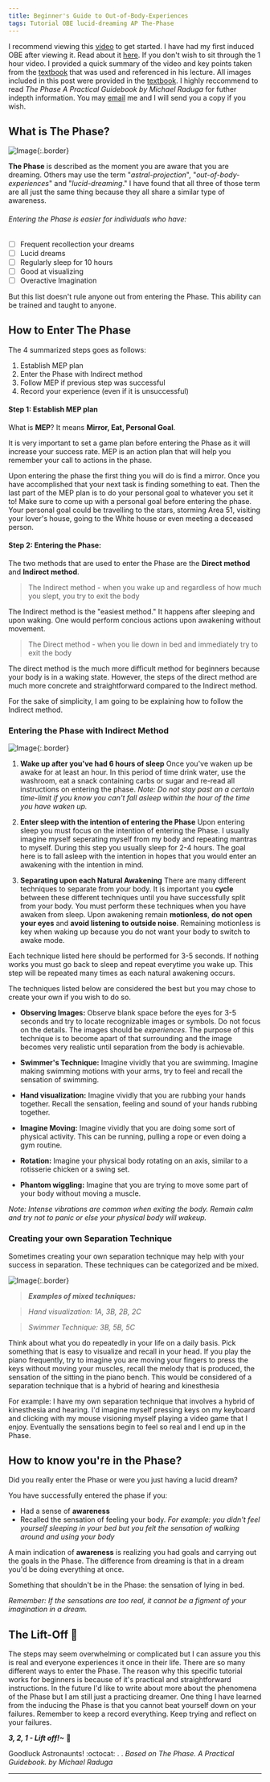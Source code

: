 ```yaml
---
title: Beginner's Guide to Out-of-Body-Experiences
tags: Tutorial OBE lucid-dreaming AP The-Phase
--- 
```


I recommend viewing this [video] to get started. I have had my first induced OBE after viewing it. Read about it [here]. If you don't wish to sit through the 1 hour video. I provided a quick summary of the video and key points taken from the [textbook] that was used and referenced in his lecture. All images included in this post were provided in the [textbook]. I highly reccommend to read _The Phase A Practical Guidebook by Michael Raduga_ for futher indepth information. You may [email] me and I will send you a copy if you wish. 

## What is The Phase?

![Image](/images/phase.JPG){:.border}

**The Phase** is described as the moment you are aware that you are dreaming. Others may use the term "_astral-projection_", "_out-of-body-experiences_" and "_lucid-dreaming_." I have found that all three of those term are all just the same thing because they all share a similar type of awareness. 

###### Entering the Phase is easier for individuals who have:
- [ ] Frequent recollection your dreams
- [ ] Lucid dreams
- [ ] Regularly sleep for 10 hours
- [ ] Good at visualizing 
- [ ] Overactive Imagination 

But this list doesn't rule anyone out from entering the Phase. This ability can be trained and taught to anyone.  

## How to Enter The Phase

The 4 summarized steps goes as follows:

1. Establish MEP plan
2. Enter the Phase with Indirect method
3. Follow MEP if previous step was successful 
4. Record your experience (even if it is unsuccessful)

#### Step 1: Establish MEP plan 

What is **MEP**? It means **Mirror, Eat, Personal Goal**. 

It is very important to set a game plan before entering the Phase as it will increase your success rate. MEP is an action plan that will help you remember your call to actions in the phase. 

Upon entering the phase the first thing you will do is find a mirror. Once you have accomplished that your next task is finding something to eat. Then the last part of the MEP plan is to do your personal goal to whatever you set it to! Make sure to come up with a personal goal before entering the phase. Your personal goal could be travelling to the stars, storming Area 51, visiting your lover's house, going to the White house or even meeting a deceased person.

#### Step 2: Entering the Phase:

The two methods that are used to enter the Phase are the **Direct method** and **Indirect method**. 

> The Indirect method - when you wake up and regardless of how much you slept, you try to exit the body 

The Indirect method is the "easiest method." It happens after sleeping and upon waking. One would perform concious actions upon awakening without movement. 

> The Direct method - when you lie down in bed and immediately try to exit the body 

The direct method is the much more difficult method for beginners because your body is in a waking state. However, the steps of the direct method are much more concrete and straightforward compared to the Indirect method. 

For the sake of simplicity, I am going to be explaining how to follow the Indirect method. 

### Entering the Phase with Indirect Method

![Image](/images/indirect.JPG){:.border}

1. **Wake up after you've had 6 hours of sleep** 
Once you've waken up be awake for at least an hour. In this period of time drink water, use the washroom, eat a snack containing carbs or sugar and re-read all instructions on entering the phase. _Note: Do not stay past an a certain time-limit if you know you can't fall asleep within the hour of the time you have waken up._ 

2. **Enter sleep with the intention of entering the Phase**
Upon entering sleep you must focus on the intention of entering the Phase. I usually imagine myself seperating myself from my body and repeating mantras to myself. During this step you usually sleep for 2-4 hours. The goal here is to fall asleep with the intention in hopes that you would enter an awakening with the intention in mind. 

3. **Separating upon each Natural Awakening** 
There are many different techniques to separate from your body. It is important you **cycle** between these different techniques until you have successfully split from your body. You must perform these techniques when you have awaken from sleep. Upon awakening remain **motionless**, **do not open your eyes** and **avoid listening to outside noise**. Remaining motionless is key when waking up because you do not want your body to switch to awake mode. 

Each technique listed here should be performed for 3-5 seconds. If nothing works you must go back to sleep and repeat everytime you wake up. This step will be repeated many times as each natural awakening occurs.

The techniques listed below are considered the best but you may chose to create your own if you wish to do so. 

- **Observing Images:** Observe blank space before the eyes for 3-5 seconds and try to locate recognizable images or symbols. Do not focus on the details. The images should be _experiences_. The purpose of this technique is to become apart of that surrounding and the image becomes very realistic until separation from the body is achievable. 

- **Swimmer's Technique:** Imagine vividly that you are swimming. Imagine making swimming motions with your arms, try to feel and recall the sensation of swimming. 

- **Hand visualization:** Imagine vividly that you are rubbing your hands together. Recall the sensation, feeling and sound of your hands rubbing together. 

- **Imagine Moving:** Imagine vividly that you are doing some sort of physical activity. This can be running, pulling a rope or even doing a gym routine. 

- **Rotation:** Imagine your physical body rotating on an axis, similar to a rotisserie chicken or a swing set.

- **Phantom wiggling:** Imagine that you are trying to move some part of your body without moving a muscle. 

_Note: Intense vibrations are common when exiting the body. Remain calm and try not to panic or else your physical body will wakeup._

### Creating your own Separation Technique 

Sometimes creating your own separation technique may help with your success in separation. These techniques can be categorized and be mixed. 

![Image](/images/phaseentrance.JPG){:.border}

> ***Examples of mixed techniques:***

> _Hand visualization: 1A, 3B, 2B, 2C_

> _Swimmer Technique: 3B, 5B, 5C_

Think about what you do repeatedly in your life on a daily basis. Pick something that is easy to visualize and recall in your head. If you play the piano frequently, try to imagine you are moving your fingers to press the keys without moving your muscles, recall the melody that is produced, the sensation of the sitting in the piano bench. This would be considered of a separation technique that is a hybrid of hearing and kinesthesia  

For example: I have my own separation technique that involves a hybrid of kinesthesia and hearing. I'd imagine myself pressing keys on my keyboard and clicking with my mouse visioning myself playing a video game that I enjoy. Eventually the sensations begin to feel so real and I end up in the Phase.

## How to know you're in the Phase? 

Did you really enter the Phase or were you just having a lucid dream? 

You have successfully entered the phase if you: 
- Had a sense of **awareness** 
- Recalled the sensation of feeling your body. _For example: you didn't feel yourself sleeping in your bed but you felt the sensation of walking around and using your body_

A main indication of **awareness** is realizing you had goals and carrying out the goals in the Phase. The difference from dreaming is that in a dream you'd be doing everything at once. 

Something that shouldn't be in the Phase: the sensation of lying in bed.

_Remember: If the sensations are too real, it cannot be a figment of your imagination in a dream._ 

## The Lift-Off :rocket: 

The steps may seem overwhelming or complicated but I can assure you this is real and everyone experiences it once in their life. There are so many different ways to enter the Phase. The reason why this specific tutorial works for beginners is because of it's practical and straightforward instructions. In the future I'd like to write about more about the phenomena of the Phase but I am still just a practicing dreamer. One thing I have learned from the inducing the Phase is that you cannot beat yourself down on your failures. Remember to keep a record everything. Keep trying and reflect on your failures. 

***3, 2, 1 - Lift off!~*** :rocket: 

Goodluck Astronaunts! :octocat: 
.
.
_Based on The Phase. A Practical Guidebook. by Michael Raduga_

[here]: <https://rainbowkitty-sparkle.github.io/2021/05/25/My-First-OBE.html>
[video]: <https://www.youtube.com/watch?v=YQjAIlFZWWc&t=4010s>
[textbook]: <https://www.amazon.ca/Phase-Shattering-Illusion-Reality/dp/1500578037>
[email]: <https://rainbowkitty-sparkle.github.io/about.html>
---